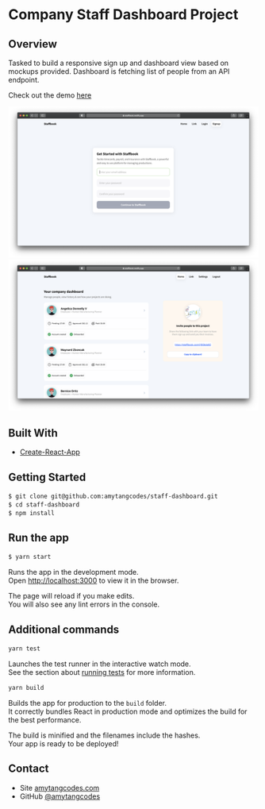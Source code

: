 # Company Staff Dashboard Project

## Overview

Tasked to build a responsive sign up and dashboard view based on mockups provided.
Dashboard is fetching list of people from an API endpoint.

Check out the demo [here](https://staffbook.netlify.app/)

![Alt text](/screenshot_signup.png?raw=true "Signup")
![Alt text](/screenshot_dashboard.png?raw=true "Dashboard")

## Built With

- [Create-React-App](https://github.com/facebook/create-react-app)

## Getting Started

```bash
$ git clone git@github.com:amytangcodes/staff-dashboard.git
$ cd staff-dashboard
$ npm install
```

## Run the app

```bash
$ yarn start
```

Runs the app in the development mode.\
Open [http://localhost:3000](http://localhost:3000) to view it in the browser.

The page will reload if you make edits.\
You will also see any lint errors in the console.

## Additional commands

```bash
yarn test
```

Launches the test runner in the interactive watch mode.\
See the section about [running tests](https://facebook.github.io/create-react-app/docs/running-tests) for more information.

```bash
yarn build
```

Builds the app for production to the `build` folder.\
It correctly bundles React in production mode and optimizes the build for the best performance.

The build is minified and the filenames include the hashes.\
Your app is ready to be deployed!

## Contact

- Site [amytangcodes.com](https://www.amytangcodes.com/)
- GitHub [@amytangcodes](https://{github.com/amytangcodes})
